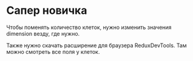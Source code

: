 # Сапер новичка

Чтобы поменять количество клеток, нужно изменить значения dimension везду, где нужно.

Также нужно скачать расширение для браузера ReduxDevTools. Там можно смотреть все поля у клеток.
